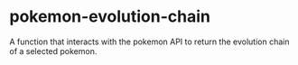 # pokemon-evolution-chain
A function that interacts with the pokemon API to return the evolution chain of a selected pokemon. 
